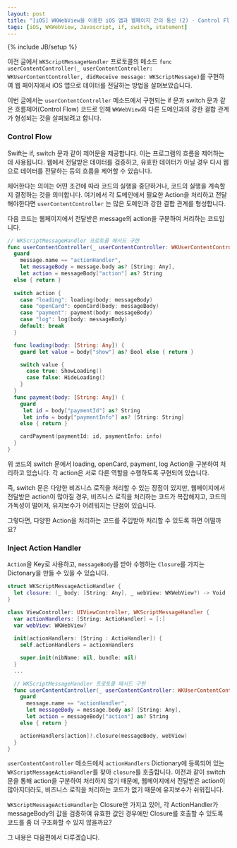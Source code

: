 ```yaml
---
layout: post
title: "[iOS] WKWebView을 이용한 iOS 앱과 웹페이지 간의 통신 (2) - Control Flow"
tags: [iOS, WKWebView, Javascript, if, switch, statement]
---
```

{% include JB/setup %}

이전 글에서 `WKScriptMessageHandler` 프로토콜의 메소드 `func userContentController(_ userContentController: WKUserContentController, didReceive message: WKScriptMessage)`를 구현하여 웹 페이지에서 iOS 앱으로 데이터를 전달하는 방법을 살펴보았습니다. 

이번 글에서는 `userContentController` 메소드에서 구현되는 if 문과 switch 문과 같은 흐름제어(Control Flow) 코드로 인해 `WKWebView`와 다른 도메인과의 강한 결합 관계가 형성되는 것을 살펴보려고 합니다.

### Control Flow

Swift는 if, switch 문과 같이 제어문을 제공합니다. 이는 프로그램의 흐름을 제어하는데 사용됩니다. 웹에서 전달받은 데이터를 검증하고, 유효한 데이터가 아닐 경우 다시 웹으로 데이터를 전달하는 등의 흐름을 제어할 수 있습니다. 

제어한다는 의미는 어떤 조건에 따라 코드의 실행을 중단하거나, 코드의 실행을 계속할지 결정하는 것을 의미합니다. 여기에서 각 도메인에서 필요한 Action을 처리하고 전달해야한다면 `userContentController` 는 많은 도메인과 강한 결합 관계를 형성합니다.

다음 코드는 웹페이지에서 전달받은 message의 action을 구분하여 처리하는 코드입니다.

```swift
// WKScriptMessageHandler 프로토콜 메서드 구현
func userContentController(_ userContentController: WKUserContentController, didReceive message: WKScriptMessage) {
  guard
    message.name == "actionHandler",
    let messageBody = message.body as? [String: Any],
    let action = messageBody["action"] as? String
  else { return }
  
  switch action {
    case "loading": loading(body: messageBody)
    case "openCard": openCard(body: messageBody)
    case "payment": payment(body: messageBody)
    case "log": log(body: messageBody)
    default: break
  }

  func loading(body: [String: Any]) {
    guard let value = body["show"] as? Bool else { return }

    switch value {
      case true: ShowLoading()
      case false: HideLoading()
    }
  }
  func payment(body: [String: Any]) {
    guard
     let id = body["paymentId"] as? String
     let info = body["paymentInfo"] as? [String: String] 
    else { return }

    cardPayment(paymentId: id, paymentInfo: info)
  }
}
```

위 코드의 switch 문에서 loading, openCard, payment, log Action을 구분하여 처리하고 있습니다. 각 action은 서로 다른 역할을 수행하도록 구현되어 있습니다. 

즉, switch 문은 다양한 비즈니스 로직을 처리할 수 있는 장점이 있지만, 웹페이지에서 전달받은 action이 많아질 경우, 비즈니스 로직을 처리하는 코드가 복잡해지고, 코드의 가독성이 떨어져, 유지보수가 어려워지는 단점이 있습니다.

그렇다면, 다양한 Action을 처리하는 코드를 주입받아 처리할 수 있도록 하면 어떨까요?

### Inject Action Handler

`Action`을 Key로 사용하고, `messageBody`를 받아 수행하는 `Closure`를 가지는 Dictonary을 만들 수 있을 수 있습니다.

```swift
struct WKScriptMessageActioHandler {
  let closure: (_ body: [String: Any], _ webView: WKWebView?) -> Void
}

class ViewController: UIViewController, WKScriptMessageHandler {
  var actionHandlers: [String: ActioHandler] = [:]
  var webView: WKWebView?
    
  init(actionHandlers: [String : ActioHandler]) {
    self.actionHandlers = actionHandlers

    super.init(nibName: nil, bundle: nil)
  }
  ...

  // WKScriptMessageHandler 프로토콜 메서드 구현
  func userContentController(_ userContentController: WKUserContentController, didReceive message: WKScriptMessage) {
    guard
      message.name == "actionHandler",
      let messageBody = message.body as? [String: Any],
      let action = messageBody["action"] as? String
    else { return }

    actionHandlers[action]?.closure(messageBody, webView)
  }
}
```

`userContentController` 메소드에서 `actionHandlers` Dictionary에 등록되어 있는 `WKScriptMessageActioHandler`를 찾아 `closure`를 호출합니다. 이전과 같이 switch 문을 통해 action을 구분하여 처리하지 않기 때문에, 웹페이지에서 전달받은 action이 많아지더라도, 비즈니스 로직을 처리하는 코드가 없기 때문에 유지보수가 쉬워집니다.

`WKScriptMessageActioHandler`는 Closure만 가지고 있어, 각 ActionHandler가 messageBody의 값을 검증하여 유효한 값인 경우에만 Closure를 호출할 수 있도록 코드를 좀 더 구조화할 수 있지 않을까요?

그 내용은 다음편에서 다루겠습니다.